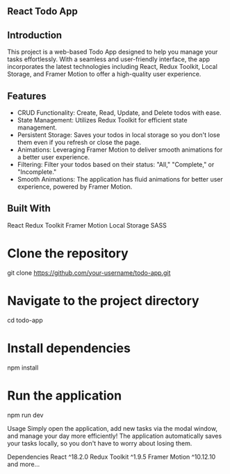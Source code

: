 ## React Todo App

## Introduction

This project is a web-based Todo App designed to help you manage your tasks effortlessly. With a seamless and user-friendly interface, the app incorporates the latest technologies including React, Redux Toolkit, Local Storage, and Framer Motion to offer a high-quality user experience.

## Features

- CRUD Functionality: Create, Read, Update, and Delete todos with ease.
- State Management: Utilizes Redux Toolkit for efficient state management.
- Persistent Storage: Saves your todos in local storage so you don't lose them even if you refresh or close the page.
- Animations: Leveraging Framer Motion to deliver smooth animations for a better user experience.
- Filtering: Filter your todos based on their status: "All," "Complete," or "Incomplete."
- Smooth Animations: The application has fluid animations for better user experience, powered by Framer Motion.

## Built With

React
Redux Toolkit
Framer Motion
Local Storage
SASS

# Clone the repository

git clone https://github.com/your-username/todo-app.git

# Navigate to the project directory

cd todo-app

# Install dependencies

npm install

# Run the application

npm run dev

Usage
Simply open the application, add new tasks via the modal window, and manage your day more efficiently! The application automatically saves your tasks locally, so you don't have to worry about losing them.

Dependencies
React ^18.2.0
Redux Toolkit ^1.9.5
Framer Motion ^10.12.10
and more...

